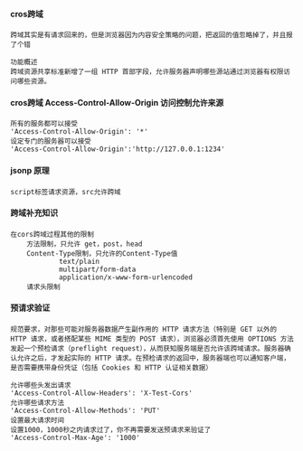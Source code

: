 #### cros跨域


    跨域其实是有请求回来的，但是浏览器因为内容安全策略的问题，把返回的值忽略掉了，并且报了个错

    功能概述
    跨域资源共享标准新增了一组 HTTP 首部字段，允许服务器声明哪些源站通过浏览器有权限访问哪些资源。

#### cros跨域 Access-Control-Allow-Origin 访问控制允许来源

    所有的服务都可以接受
    'Access-Control-Allow-Origin': '*'
    设定专门的服务器可以接受
    'Access-Control-Allow-Origin':'http://127.0.0.1:1234'

#### jsonp 原理

    script标签请求资源，src允许跨域

#### 跨域补充知识

    在cors跨域过程其他的限制
        方法限制，只允许 get，post，head
        Content-Type限制，只允许的Content-Type值
                text/plain
                multipart/form-data
                application/x-www-form-urlencoded
        请求头限制

#### 预请求验证

    规范要求，对那些可能对服务器数据产生副作用的 HTTP 请求方法（特别是 GET 以外的 HTTP 请求，或者搭配某些 MIME 类型的 POST 请求），浏览器必须首先使用 OPTIONS 方法发起一个预检请求（preflight request），从而获知服务端是否允许该跨域请求。服务器确认允许之后，才发起实际的 HTTP 请求。在预检请求的返回中，服务器端也可以通知客户端，是否需要携带身份凭证（包括 Cookies 和 HTTP 认证相关数据）
    
    允许哪些头发出请求
    'Access-Control-Allow-Headers': 'X-Test-Cors'
    允许哪些请求方法
    'Access-Control-Allow-Methods': 'PUT'
    设置最大请求时间 
    设置1000，1000秒之内请求过了，你不再需要发送预请求来验证了
    'Access-Control-Max-Age': '1000'







